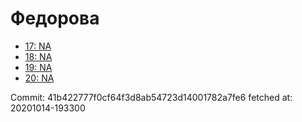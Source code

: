 # Федорова
- [17: NA](17.md)
- [18: NA](18.md)
- [19: NA](19.md)
- [20: NA](20.md)

Commit: 41b422777f0cf64f3d8ab54723d14001782a7fe6
 fetched at: 20201014-193300
